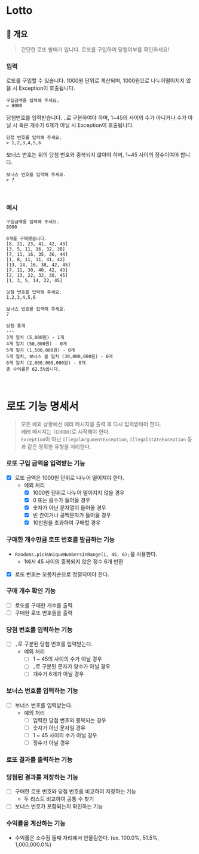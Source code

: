 # Lotto

## 📌 개요

> 간단한 로또 발매기 입니다. 로또를 구입하여 당첨여부를 확인하세요!

### 입력

로또를 구입할 수 있습니다. 1000원 단위로 계산되며, 1000원으로 나누어떨어지지 않을 시 Exception이 호출됩니다.

```
구입금액을 입력해 주세요.
> 8000
```

당첨번호를 입력받습니다. `,`로 구분하여야 하며, 1~45의 사이의 수가 아니거나 수가 아닐 시 혹은 개수가 6개가 아닐 시 Exception이 호출됩니다.

```
당첨 번호를 입력해 주세요.
> 1,2,3,4,5,6
```

보너스 번호는 위의 당첨 번호와 중복되지 않아야 하며, 1~45 사이의 정수이여야 합니다.

```
보너스 번호를 입력해 주세요.
> 7
```

<br>

### 예시

```
구입금액을 입력해 주세요.
8000

8개를 구매했습니다.
[8, 21, 23, 41, 42, 43] 
[3, 5, 11, 16, 32, 38] 
[7, 11, 16, 35, 36, 44] 
[1, 8, 11, 31, 41, 42] 
[13, 14, 16, 38, 42, 45] 
[7, 11, 30, 40, 42, 43] 
[2, 13, 22, 32, 38, 45] 
[1, 3, 5, 14, 22, 45]

당첨 번호를 입력해 주세요.
1,2,3,4,5,6

보너스 번호를 입력해 주세요.
7

당첨 통계
---
3개 일치 (5,000원) - 1개
4개 일치 (50,000원) - 0개
5개 일치 (1,500,000원) - 0개
5개 일치, 보너스 볼 일치 (30,000,000원) - 0개
6개 일치 (2,000,000,000원) - 0개
총 수익률은 62.5%입니다.
```

<br>

# 로또 기능 명세서

> 모든 예외 상황에선 에러 메시지를 출력 후 다시 입력받아야 한다.<br>에러 메시지는 `[ERROR]`로 시작해야 한다.<br>
> `Exception`이 아닌 `IllegalArgumentException`, `IllegalStateException` 등과 같은 명확한 유형을 처리한다.

### 로또 구입 금액을 입력받는 기능

- [x] 로또 금액은 1000원 단위로 나누어 떨어져야 한다.
  - 예외 처리
    - [x] 1000원 단위로 나누어 떨어지지 않을 경우
    - [x] 0 또는 음수가 들어올 경우
    - [x] 숫자가 아닌 문자열이 들어올 경우
    - [x] 빈 칸이거나 공백문자가 들어올 경우
    - [x] 10만원을 초과하여 구매할 경우

### 구매한 개수만큼 로또 번호를 발급하는 기능

- `Randoms.pickUniqueNumbersInRange(1, 45, 6);`을 사용한다.
  - 1에서 45 사이의 중복되지 않은 정수 6개 반환
- [x] 로또 번호는 오름차순으로 정렬되어야 한다.

### 구매 개수 확인 기능

- [ ] 로또를 구매한 개수를 출력
- [ ] 구매한 로또 번호들을 출력

### 당첨 번호를 입력하는 기능

- [ ] `,`로 구분된 당첨 번호를 입력받는다.
  - 예외 처리
    - [ ] 1 ~ 45의 사이의 수가 아닐 경우
    - [ ] `,`로 구분된 문자가 양수가 아닐 경우
    - [ ] 개수가 6개가 아닐 경우

### 보너스 번호를 입력하는 기능

- [ ] 보너스 번호를 입력받는다.
  - 예외 처리
    - [ ] 입력한 당첨 번호와 중복되는 경우
    - [ ] 숫자가 아닌 문자일 경우
    - [ ] 1 ~ 45 사이의 수가 아닐 경우
    - [ ] 정수가 아닐 경우

### 로또 결과를 출력하는 기능

### 당첨된 결과를 저장하는 기능

- [ ] 구매한 로또 번호와 당첨 번호를 비교하여 저장하는 기능
  - 두 리스트 비교하여 공통 수 찾기
- [ ] 보너스 번호가 포함되는지 확인하는 기능

### 수익률을 계산하는 기능

- 수익률은 소수점 둘째 자리에서 반올림한다. (ex. 100.0%, 51.5%, 1,000,000.0%)



